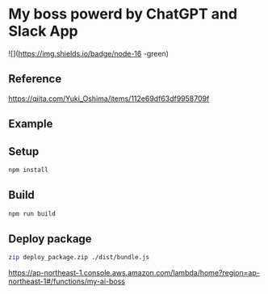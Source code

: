 # My boss powerd by ChatGPT and Slack App

![](https://img.shields.io/badge/node-16    -green)

## Reference
https://qiita.com/Yuki_Oshima/items/112e69df63df9958709f

## Example


## Setup

```bash
npm install
```

## Build

```bash
npm run build
```

## Deploy package

```bash
zip deploy_package.zip ./dist/bundle.js
```

https://ap-northeast-1.console.aws.amazon.com/lambda/home?region=ap-northeast-1#/functions/my-ai-boss
